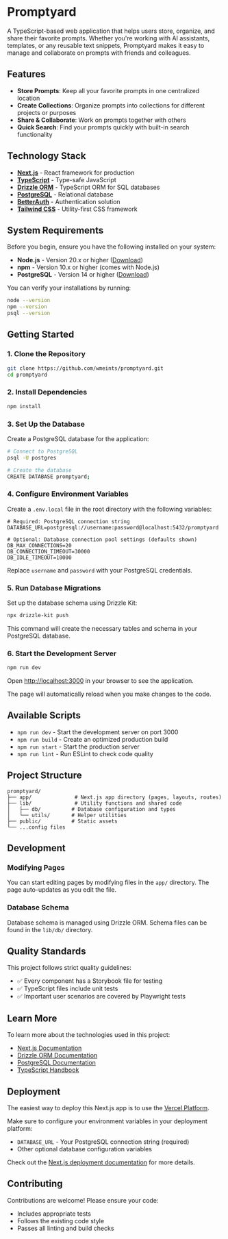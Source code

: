 # Promptyard

A TypeScript-based web application that helps users store, organize, and share their favorite prompts. Whether you're working with AI assistants, templates, or any reusable text snippets, Promptyard makes it easy to manage and collaborate on prompts with friends and colleagues.

## Features

- **Store Prompts**: Keep all your favorite prompts in one centralized location
- **Create Collections**: Organize prompts into collections for different projects or purposes
- **Share & Collaborate**: Work on prompts together with others
- **Quick Search**: Find your prompts quickly with built-in search functionality

## Technology Stack

- **[Next.js](https://nextjs.org)** - React framework for production
- **[TypeScript](https://www.typescriptlang.org/)** - Type-safe JavaScript
- **[Drizzle ORM](https://orm.drizzle.team/)** - TypeScript ORM for SQL databases
- **[PostgreSQL](https://www.postgresql.org/)** - Relational database
- **[BetterAuth](https://www.better-auth.com/)** - Authentication solution
- **[Tailwind CSS](https://tailwindcss.com/)** - Utility-first CSS framework

## System Requirements

Before you begin, ensure you have the following installed on your system:

- **Node.js** - Version 20.x or higher ([Download](https://nodejs.org/))
- **npm** - Version 10.x or higher (comes with Node.js)
- **PostgreSQL** - Version 14 or higher ([Download](https://www.postgresql.org/download/))

You can verify your installations by running:
```bash
node --version
npm --version
psql --version
```

## Getting Started

### 1. Clone the Repository

```bash
git clone https://github.com/wmeints/promptyard.git
cd promptyard
```

### 2. Install Dependencies

```bash
npm install
```

### 3. Set Up the Database

Create a PostgreSQL database for the application:

```bash
# Connect to PostgreSQL
psql -U postgres

# Create the database
CREATE DATABASE promptyard;
```

### 4. Configure Environment Variables

Create a `.env.local` file in the root directory with the following variables:

```env
# Required: PostgreSQL connection string
DATABASE_URL=postgresql://username:password@localhost:5432/promptyard

# Optional: Database connection pool settings (defaults shown)
DB_MAX_CONNECTIONS=20
DB_CONNECTION_TIMEOUT=30000
DB_IDLE_TIMEOUT=10000
```

Replace `username` and `password` with your PostgreSQL credentials.

### 5. Run Database Migrations

Set up the database schema using Drizzle Kit:

```bash
npx drizzle-kit push
```

This command will create the necessary tables and schema in your PostgreSQL database.

### 6. Start the Development Server

```bash
npm run dev
```

Open [http://localhost:3000](http://localhost:3000) in your browser to see the application.

The page will automatically reload when you make changes to the code.

## Available Scripts

- `npm run dev` - Start the development server on port 3000
- `npm run build` - Create an optimized production build
- `npm run start` - Start the production server
- `npm run lint` - Run ESLint to check code quality

## Project Structure

```
promptyard/
├── app/              # Next.js app directory (pages, layouts, routes)
├── lib/              # Utility functions and shared code
│   ├── db/          # Database configuration and types
│   └── utils/       # Helper utilities
├── public/          # Static assets
└── ...config files
```

## Development

### Modifying Pages

You can start editing pages by modifying files in the `app/` directory. The page auto-updates as you edit the file.

### Database Schema

Database schema is managed using Drizzle ORM. Schema files can be found in the `lib/db/` directory.

## Quality Standards

This project follows strict quality guidelines:

- ✅ Every component has a Storybook file for testing
- ✅ TypeScript files include unit tests
- ✅ Important user scenarios are covered by Playwright tests

## Learn More

To learn more about the technologies used in this project:

- [Next.js Documentation](https://nextjs.org/docs)
- [Drizzle ORM Documentation](https://orm.drizzle.team/docs/overview)
- [PostgreSQL Documentation](https://www.postgresql.org/docs/)
- [TypeScript Handbook](https://www.typescriptlang.org/docs/)

## Deployment

The easiest way to deploy this Next.js app is to use the [Vercel Platform](https://vercel.com/new?utm_medium=default-template&filter=next.js&utm_source=create-next-app&utm_campaign=create-next-app-readme).

Make sure to configure your environment variables in your deployment platform:
- `DATABASE_URL` - Your PostgreSQL connection string (required)
- Other optional database configuration variables

Check out the [Next.js deployment documentation](https://nextjs.org/docs/app/building-your-application/deploying) for more details.

## Contributing

Contributions are welcome! Please ensure your code:
- Includes appropriate tests
- Follows the existing code style
- Passes all linting and build checks


